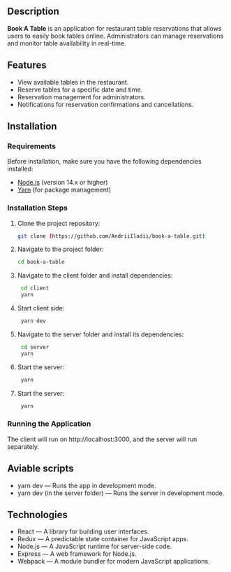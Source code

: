 ## Description

**Book A Table** is an application for restaurant table reservations that allows users to easily book tables online. Administrators can manage reservations and monitor table availability in real-time.

## Features

- View available tables in the restaurant.
- Reserve tables for a specific date and time.
- Reservation management for administrators.
- Notifications for reservation confirmations and cancellations.

## Installation

### Requirements

Before installation, make sure you have the following dependencies installed:

- [Node.js](https://nodejs.org/) (version 14.x or higher)
- [Yarn](https://yarnpkg.com/) (for package management)

### Installation Steps

1. Clone the project repository:

   ```bash
   git clone (https://github.com/AndriiIladii/book-a-table.git)
   ```

2. Navigate to the project folder:

   ```bash
   cd book-a-table
   ```

3. Navigate to the client folder and install dependencies:

   ```bash
    cd client
    yarn
   ```

4. Start client side:

   ```bash
    yarn dev
   ```

5. Navigate to the server folder and install its dependencies:

   ```bash
    cd server
    yarn

   ```

6. Start the server:

   ```bash
    yarn
   ```

7. Start the server:

   ```bash
    yarn
   ```

### Running the Application

The client will run on http://localhost:3000, and the server will run separately.

## Aviable scripts

- yarn dev — Runs the app in development mode.
- yarn dev (in the server folder) — Runs the server in development mode.

## Technologies

- React — A library for building user interfaces.
- Redux — A predictable state container for JavaScript apps.
- Node.js — A JavaScript runtime for server-side code.
- Express — A web framework for Node.js.
- Webpack — A module bundler for modern JavaScript applications.
